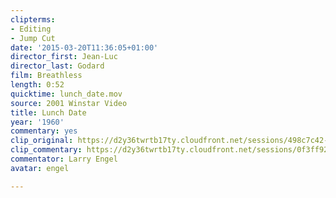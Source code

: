 ```yaml
---
clipterms:
- Editing
- Jump Cut
date: '2015-03-20T11:36:05+01:00'
director_first: Jean-Luc
director_last: Godard
film: Breathless
length: 0:52
quicktime: lunch_date.mov
source: 2001 Winstar Video
title: Lunch Date
year: '1960'
commentary: yes
clip_original: https://d2y36twrtb17ty.cloudfront.net/sessions/498c7c42-f72f-4bbf-8b18-a9b30173e0c0/584206ad-a2b9-4f18-8e47-a9b30173e0c9-aa1ade67-9402-467a-865e-a9b30174c545.mp4
clip_commentary: https://d2y36twrtb17ty.cloudfront.net/sessions/0f3ff923-d6d4-4764-92f7-a9b30173cfd9/55f1d17c-5f13-4022-bb3b-a9b30173cfe3-3cb53f2f-9e26-45a6-80a3-a9b301749dec.mp4
commentator: Larry Engel
avatar: engel

---
```

